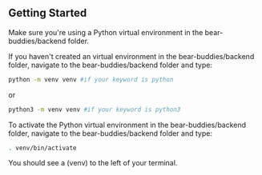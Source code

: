 ## Getting Started

Make sure you're using a Python virtual environment in the bear-buddies/backend folder. 

If you haven't created an virtual environment in the bear-buddies/backend folder, navigate to the bear-buddies/backend folder and type:

```bash
python -m venv venv #if your keyword is python
```

or 

```bash
python3 -m venv venv #if your keyword is python3
```

To activate the Python virtual environment in the bear-buddies/backend folder, navigate to the bear-buddies/backend folder and type:

```bash
. venv/bin/activate
```

You should see a (venv) to the left of your terminal.

